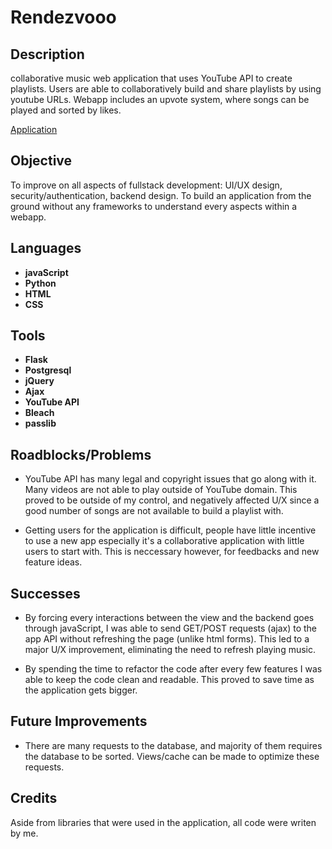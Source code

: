 Rendezvooo
==========

## Description

collaborative music web application that uses YouTube API to create playlists. Users are able to collaboratively build and share playlists by using youtube URLs. Webapp includes an upvote system, where songs can be played and sorted by likes.

[Application](http://huutinhpham.com/rendezvooo)

## Objective

To improve on all aspects of fullstack development: UI/UX design, security/authentication, backend design. To build an application from the ground without any frameworks to understand every aspects within a webapp.

## Languages

* **javaScript**
* **Python**
* **HTML**
* **CSS**

## Tools

* **Flask**
* **Postgresql**
* **jQuery**
* **Ajax**
* **YouTube API**
* **Bleach**
* **passlib**

## Roadblocks/Problems

* YouTube API has many legal and copyright issues that go along with it. Many videos are not able to play outside of YouTube domain. This proved to be outside of my control, and negatively affected U/X since a good number of songs are not available to build a playlist with.

* Getting users for the application is difficult, people have little incentive to use a new app especially it's a collaborative application with little users to start with. This is neccessary however, for feedbacks and new feature ideas.

## Successes

* By forcing every interactions between the view and the backend goes through javaScript, I was able to send GET/POST requests (ajax) to the app API without refreshing the page (unlike html forms). This led to a major U/X improvement, eliminating the need to refresh playing music.

* By spending the time to refactor the code after every few features I was able to keep the code clean and readable. This proved to save time as the application gets bigger.

## Future Improvements

* There are many requests to the database, and majority of them requires the database to be sorted. Views/cache can be made to optimize these requests.

## Credits

Aside from libraries that were used in the application, all code were writen by me.


